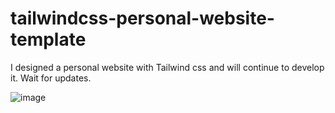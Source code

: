 # tailwindcss-personal-website-template
 I designed a personal website with Tailwind css and will continue to develop it. Wait for updates.
 
 ![image](https://user-images.githubusercontent.com/117532693/223544009-eaf288d5-2fe4-4eac-b606-8af8255af3ea.png)

